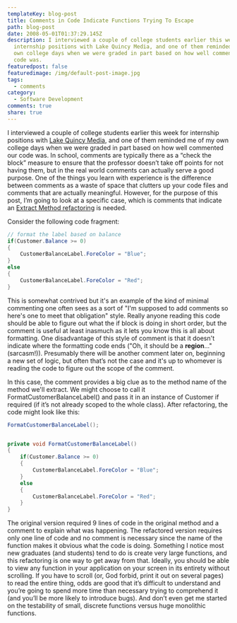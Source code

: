 ```yaml
---
templateKey: blog-post
title: Comments in Code Indicate Functions Trying To Escape
path: blog-post
date: 2008-05-01T01:37:29.145Z
description: I interviewed a couple of college students earlier this week for
  internship positions with Lake Quincy Media, and one of them reminded me of my
  own college days when we were graded in part based on how well commented our
  code was.
featuredpost: false
featuredimage: /img/default-post-image.jpg
tags:
  - comments
category:
  - Software Development
comments: true
share: true
---
```


I interviewed a couple of college students earlier this week for internship positions with [Lake Quincy Media](http://lakequincy.com/), and one of them reminded me of my own college days when we were graded in part based on how well commented our code was. In school, comments are typically there as a “check the block” measure to ensure that the professor doesn’t take off points for not having them, but in the real world comments can actually serve a good purpose. One of the things you learn with experience is the difference between comments as a waste of space that clutters up your code files and comments that are actually meaningful. However, for the purpose of this post, I’m going to look at a specific case, which is comments that indicate an [Extract Method refactoring](http://www.refactoring.com/catalog/extractMethod.html) is needed.

Consider the following code fragment:


```csharp
// format the label based on balance
if(Customer.Balance >= 0)
{
    CustomerBalanceLabel.ForeColor = "Blue";
}
else
{
    CustomerBalanceLabel.ForeColor = "Red";
}
```

This is somewhat contrived but it's an example of the kind of minimal commenting one often sees as a sort of "I'm supposed to add comments so here's one to meet that obligation" style. Really anyone reading this code should be able to figure out what the if block is doing in short order, but the comment is useful at least inasmuch as it lets you know this is all about formatting. One disadvantage of this style of comment is that it doesn't indicate where the formatting code ends ("Oh, it should be a **region**..." (sarcasm!)). Presumably there will be another comment later on, beginning a new set of logic, but often that’s not the case and it's up to whomever is reading the code to figure out the scope of the comment.

In this case, the comment provides a big clue as to the method name of the method we'll extract. We might choose to call it FormatCustomerBalanceLabel() and pass it in an instance of Customer if required (if it’s not already scoped to the whole class). After refactoring, the code might look like this:

```csharp
FormatCustomerBalanceLabel();


private void FormatCustomerBalanceLabel()
{
    if(Customer.Balance >= 0)
    {
        CustomerBalanceLabel.ForeColor = "Blue";
    }
    else
    {
        CustomerBalanceLabel.ForeColor = "Red";
    }
}
```

The original version required 9 lines of code in the original method and a comment to explain what was happening. The refactored version requires only one line of code and no comment is necessary since the name of the function makes it obvious what the code is doing. Something I notice most new graduates (and students) tend to do is create very large functions, and this refactoring is one way to get away from that. Ideally, you should be able to view any function in your application on your screen in its entirety without scrolling. If you have to scroll (or, God forbid, print it out on several pages) to read the entire thing, odds are good that it’s difficult to understand and you’re going to spend more time than necessary trying to comprehend it (and you’ll be more likely to introduce bugs). And don’t even get me started on the testability of small, discrete functions versus huge monolithic functions.

